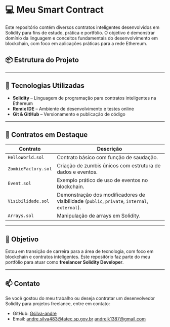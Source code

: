 # 💻 Meu Smart Contract

Este repositório contém diversos contratos inteligentes desenvolvidos em Solidity para fins de estudo, prática e portfólio. O objetivo é demonstrar domínio da linguagem e conceitos fundamentais do desenvolvimento em blockchain, com foco em aplicações práticas para a rede Ethereum.

## 📦 Estrutura do Projeto


---

## 🚀 Tecnologias Utilizadas

- **Solidity** – Linguagem de programação para contratos inteligentes na Ethereum
- **Remix IDE** – Ambiente de desenvolvimento e testes online
- **Git & GitHub** – Versionamento e publicação de código

---

## 📂 Contratos em Destaque

| Contrato | Descrição |
|---------|-----------|
| `HelloWorld.sol` | Contrato básico com função de saudação. |
| `ZombieFactory.sol` | Criação de zumbis únicos com estrutura de dados e eventos. |
| `Event.sol` | Exemplo prático de uso de eventos no blockchain. |
| `Visibilidade.sol` | Demonstração dos modificadores de visibilidade (`public`, `private`, `internal`, `external`). |
| `Arrays.sol` | Manipulação de arrays em Solidity. |

---

## 🎯 Objetivo

Estou em transição de carreira para a área de tecnologia, com foco em blockchain e contratos inteligentes. Este repositório faz parte do meu portfólio para atuar como **freelancer Solidity Developer**.

---

## 📫 Contato

Se você gostou do meu trabalho ou deseja contratar um desenvolvedor Solidity para projetos freelance, entre em contato:

- GitHub: [Gsilva-andre](https://github.com/Gsilva-andre)
- Email: andre.silva483@fatec.sp.gov.br  andrelk1387@gmail.com


